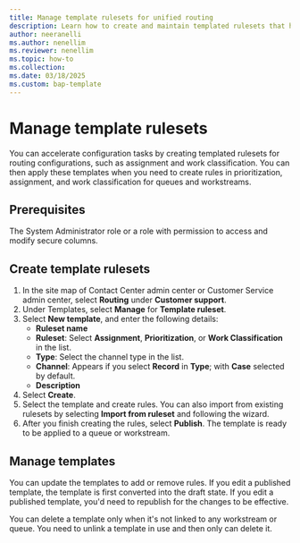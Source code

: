```yaml
---
title: Manage template rulesets for unified routing
description: Learn how to create and maintain templated rulesets that help in bulk maintenance of workstreams and queues.
author: neeranelli
ms.author: nenellim
ms.reviewer: nenellim
ms.topic: how-to 
ms.collection: 
ms.date: 03/18/2025
ms.custom: bap-template
---
```


# Manage template rulesets

You can accelerate configuration tasks by creating templated rulesets for routing configurations, such as assignment and work classification. You can then apply these templates when you need to create rules in prioritization, assignment, and work classification for queues and workstreams.

## Prerequisites

The System Administrator role or a role with permission to access and modify secure columns.

## Create template rulesets

1. In the site map of Contact Center admin center or Customer Service admin center, select **Routing** under **Customer support**.
1. Under Templates, select **Manage** for **Template ruleset**.
1. Select **New template**, and enter the following details:
    - **Ruleset name**
    - **Ruleset**: Select **Assignment**, **Prioritization**, or **Work Classification** in the list.
    - **Type**: Select the channel type in the list.
    -  **Channel**: Appears if you select **Record** in **Type**; with **Case** selected by default.
    - **Description**
1. Select **Create**.
1. Select the template and create rules. You can also import from existing rulesets by selecting **Import from ruleset** and following the wizard.
1. After you finish creating the rules, select **Publish**. The template is ready to be applied to a queue or workstream.

## Manage templates

You can update the templates to add or remove rules. If you edit a published template, the template is first converted into the draft state. If you edit a published template, you'd need to republish for the changes to be effective.

You can delete a template only when it's not linked to any workstream or queue. You need to unlink a template in use and then only can delete it.
